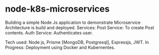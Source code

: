 # node-k8s-microservices
Building a simple Node Js application to demonstrate Microservice Architecture is build and deployed.
Services:
Post Service: To create Post contents.
Auth Service: Authenticates user.

Tech used: Node js, Prisme [MongoDB, Postgresql], Expressjs, JWT.
In Progress: Deployment using Docker and Kubernentes.
